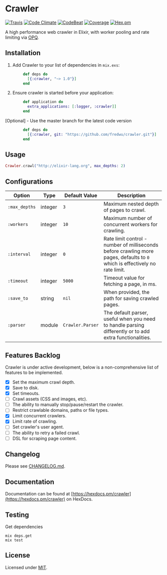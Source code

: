 # Crawler

[![Travis](https://img.shields.io/travis/fredwu/crawler.svg)](https://travis-ci.org/fredwu/crawler)
[![Code Climate](https://img.shields.io/codeclimate/github/fredwu/crawler.svg)](https://codeclimate.com/github/fredwu/crawler)
[![CodeBeat](https://codebeat.co/badges/76916047-5b66-466d-91d3-7131a269899a)](https://codebeat.co/projects/github-com-fredwu-crawler-master)
[![Coverage](https://img.shields.io/coveralls/fredwu/crawler.svg)](https://coveralls.io/github/fredwu/crawler?branch=master)
[![Hex.pm](https://img.shields.io/hexpm/v/crawler.svg)](https://hex.pm/packages/crawler)

A high performance web crawler in Elixir, with worker pooling and rate limiting via [OPQ](https://github.com/fredwu/opq).

## Installation

  1. Add Crawler to your list of dependencies in `mix.exs`:
```elixir
        def deps do
          [{:crawler, "~> 1.0"}]
        end
```
  2. Ensure crawler is started before your application:
```elixir
        def application do
          extra_applications: [:logger, :crawler]]
        end
```

[Optional] - Use the master branch for the latest code version

```elixir
        def deps do
          [{:crawler, git: "https://github.com/fredwu/crawler.git"}]
        end
```
## Usage

```elixir
Crawler.crawl("http://elixir-lang.org", max_depths: 2)
```

## Configurations

| Option          | Type    | Default Value    | Description |
|-----------------|---------|------------------|-------------|
| `:max_depths`   | integer | `3`              | Maximum nested depth of pages to crawl.
| `:workers`      | integer | `10`             | Maximum number of concurrent workers for crawling.
| `:interval`     | integer | `0`              | Rate limit control - number of milliseconds before crawling more pages, defaults to `0` which is effectively no rate limit.
| `:timeout`      | integer | `5000`           | Timeout value for fetching a page, in ms.
| `:save_to`      | string  | `nil`            | When provided, the path for saving crawled pages.
| `:parser`       | module  | `Crawler.Parser` | The default parser, useful when you need to handle parsing differently or to add extra functionalities.

## Features Backlog

Crawler is under active development, below is a non-comprehensive list of features to be implemented.

- [x] Set the maximum crawl depth.
- [x] Save to disk.
- [x] Set timeouts.
- [ ] Crawl assets (CSS and images, etc).
- [ ] The ability to manually stop/pause/restart the crawler.
- [ ] Restrict crawlable domains, paths or file types.
- [x] Limit concurrent crawlers.
- [x] Limit rate of crawling.
- [ ] Set crawler's user agent.
- [ ] The ability to retry a failed crawl.
- [ ] DSL for scraping page content.

## Changelog

Please see [CHANGELOG.md](CHANGELOG.md).

## Documentation

Documentation can be found at [https://hexdocs.pm/crawler](https://hexdocs.pm/crawler) on HexDocs.

## Testing

Get dependencies

```shell
mix deps.get
mix test
```


## License

Licensed under [MIT](http://fredwu.mit-license.org/).

